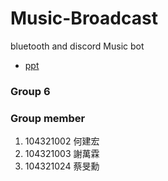 # Music-Broadcast
bluetooth and discord Music bot
- [ppt](https://docs.google.com/presentation/d/1nwv5Nd4ezVqHHSsWhAWOu3u2sVftfk7g9xN1NgFk7Cg/edit?usp=sharing)

### Group 6

### Group member
1. 104321002 何建宏
2. 104321003 謝萬霖
3. 104321024 蔡旻勳

